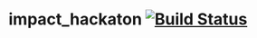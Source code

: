 # impact_hackaton [![Build Status](https://travis-ci.org/team-ss/impact_hackaton.svg?branch=master)](https://travis-ci.org/team-ss/impact_hackaton)

